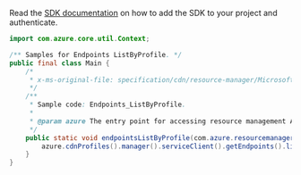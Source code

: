 Read the [SDK documentation](https://github.com/Azure/azure-sdk-for-java/blob/azure-resourcemanager_2.13.0/sdk/resourcemanager/azure-resourcemanager/README.md) on how to add the SDK to your project and authenticate.

```java
import com.azure.core.util.Context;

/** Samples for Endpoints ListByProfile. */
public final class Main {
    /*
     * x-ms-original-file: specification/cdn/resource-manager/Microsoft.Cdn/stable/2021-06-01/examples/Endpoints_ListByProfile.json
     */
    /**
     * Sample code: Endpoints_ListByProfile.
     *
     * @param azure The entry point for accessing resource management APIs in Azure.
     */
    public static void endpointsListByProfile(com.azure.resourcemanager.AzureResourceManager azure) {
        azure.cdnProfiles().manager().serviceClient().getEndpoints().listByProfile("RG", "profile1", Context.NONE);
    }
}
```
